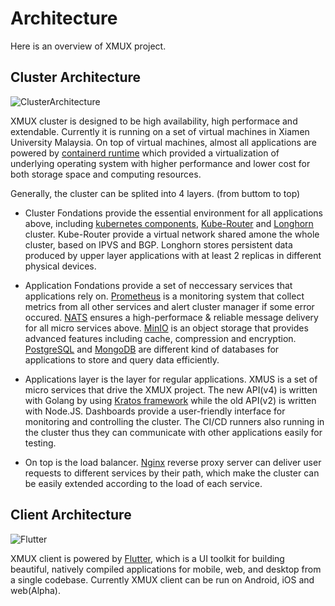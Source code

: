 # Architecture

Here is an overview of XMUX project.

## Cluster Architecture

![ClusterArchitecture](https://s4.ax1x.com/2022/03/05/b0q841.png)

XMUX cluster is designed to be high availability, high performace and extendable. Currently it is running on a set of virtual machines in Xiamen University Malaysia. On top of virtual machines, almost all applications are powered by [containerd runtime](https://containerd.io/) which provided a virtualization of underlying operating system with higher performance and lower cost for both storage space and computing resources.

Generally, the cluster can be splited into 4 layers. (from buttom to top)

- Cluster Fondations provide the essential environment for all applications above, including [kubernetes components](https://kubernetes.io/docs/concepts/overview/components/), [Kube-Router](https://www.kube-router.io/) and [Longhorn](https://longhorn.io/) cluster. Kube-Router provide a virtual network shared amone the whole cluster, based on IPVS and BGP. Longhorn stores persistent data produced by upper layer applications with at least 2 replicas in different physical devices.

- Application Fondations provide a set of neccessary services that applications rely on. [Prometheus](https://prometheus.io/) is a monitoring system that collect metrics from all other services and alert cluster manager if some error occured. [NATS](https://nats.io/) ensures a high-performace & reliable message delivery for all micro services above. [MinIO](https://min.io/) is an object storage that provides advanced features including cache, compression and encryption. [PostgreSQL](https://www.postgresql.org/) and [MongoDB](https://www.mongodb.com) are different kind of databases for applications to store and query data efficiently.

- Applications layer is the layer for regular applications. XMUS is a set of micro services that drive the XMUX project. The new API(v4) is written with Golang by using [Kratos framework](https://github.com/go-kratos/kratos) while the old API(v2) is written with Node.JS. Dashboards provide a user-friendly interface for monitoring and controlling the cluster. The CI/CD runners also running in the cluster thus they can communicate with other applications easily for testing.

- On top is the load balancer. [Nginx](https://www.nginx.com/) reverse proxy server can deliver user requests to different services by their path, which make the cluster can be easily extended according to the load of each service.

## Client Architecture

![Flutter](https://www.donnfelker.com/wp-content/uploads/2019/05/flutter-arch.png)

XMUX client is powered by [Flutter](https://flutter.dev), which is a UI toolkit for building beautiful, natively compiled applications for mobile, web, and desktop from a single codebase. Currently XMUX client can be run on Android, iOS and web(Alpha).
